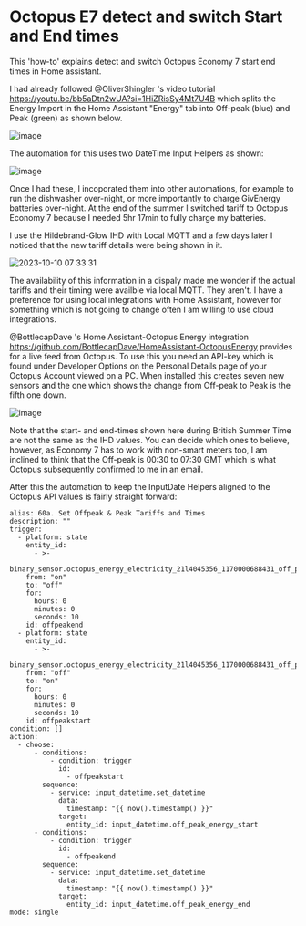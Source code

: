 # Octopus E7 detect and switch Start and End times

This 'how-to' explains detect and switch Octopus Economy 7 start end times in Home assistant.

I had already followed @OliverShingler 's video tutorial https://youtu.be/bb5aDtn2wUA?si=1HiZRisSy4Mt7U4B which splits the Energy Import in the Home Assistant "Energy" tab into Off-peak (blue) and Peak (green) as shown below.

![image](https://github.com/PhillyGilly/OctopusE7startend/assets/56273663/1a56fbfb-7bb2-48dd-9ea4-dd877ee0f76e)

The automation for this uses two DateTime Input Helpers as shown:

![image](https://github.com/PhillyGilly/OctopusE7startend/assets/56273663/17743ba3-db5a-4d38-9d67-c348f4a92521)

Once I had these, I incoporated them into other automations, for example to run the dishwasher over-night, or more importantly to charge GivEnergy batteries over-night.
At the end of the summer I switched tariff to Octopus Economy 7 because I needed 5hr 17min to fully charge my batteries.

I use the Hildebrand-Glow IHD with Local MQTT and a few days later I noticed that the new tariff details were being shown in it.

![2023-10-10 07 33 31](https://github.com/PhillyGilly/OctopusE7startend/assets/56273663/6a30d88a-f055-41c7-9755-957b54bb6a39)

The availability of this information in a dispaly made me wonder if the actual tariffs and their timing were availble via local MQTT. They aren't.
I have a preference for using local integrations with Home Assistant, however for something which is not going to change often I am willing to use cloud integrations.

@BottlecapDave 's Home Assistant-Octopus Energy integration https://github.com/BottlecapDave/HomeAssistant-OctopusEnergy provides for a live feed from Octopus.
To use this you need an API-key which is found under Developer Options on the Personal Details page of your Octopus Account viewed on a PC.
When installed this creates seven new sensors and the one which shows the change from Off-peak to Peak is the fifth one down.

![image](https://github.com/PhillyGilly/OctopusE7startend/assets/56273663/1ae069d9-b430-4803-a21c-3ba908dd30e7)
 
Note that the start- and end-times shown here during British Summer Time are not the same as the IHD values.
You can decide which ones to believe, however, as Economy 7 has to work with non-smart meters too, I am inclined to think that the Off-peak is 00:30 to 07:30 GMT which is what Octopus subsequently confirmed to me in an email.

After this the automation to keep the InputDate Helpers aligned to the Octopus API values is fairly straight forward:
```
alias: 60a. Set Offpeak & Peak Tariffs and Times
description: ""
trigger:
  - platform: state
    entity_id:
      - >-
        binary_sensor.octopus_energy_electricity_21l4045356_1170000688431_off_peak
    from: "on"
    to: "off"
    for:
      hours: 0
      minutes: 0
      seconds: 10
    id: offpeakend
  - platform: state
    entity_id:
      - >-
        binary_sensor.octopus_energy_electricity_21l4045356_1170000688431_off_peak
    from: "off"
    to: "on"
    for:
      hours: 0
      minutes: 0
      seconds: 10
    id: offpeakstart
condition: []
action:
  - choose:
      - conditions:
          - condition: trigger
            id:
              - offpeakstart
        sequence:
          - service: input_datetime.set_datetime
            data:
              timestamp: "{{ now().timestamp() }}"
            target:
              entity_id: input_datetime.off_peak_energy_start
      - conditions:
          - condition: trigger
            id:
              - offpeakend
        sequence:
          - service: input_datetime.set_datetime
            data:
              timestamp: "{{ now().timestamp() }}"
            target:
              entity_id: input_datetime.off_peak_energy_end
mode: single
```
